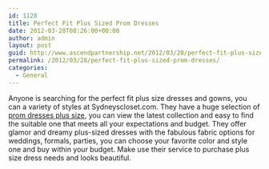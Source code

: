 ```yaml
---
id: 1128
title: Perfect Fit Plus Sized Prom Dresses
date: 2012-03-28T08:26:00+00:00
author: admin
layout: post
guid: http://www.ascendpartnership.net/2012/03/28/perfect-fit-plus-sized-prom-dresses/
permalink: /2012/03/28/perfect-fit-plus-sized-prom-dresses/
categories:
  - General
---
```

Anyone is searching for the perfect fit plus size dresses and gowns, you can a variety of styles at Sydneyscloset.com. They have a huge selection of [prom dresses plus size](http://www.sydneyscloset.com/), you can view the latest collection and easy to find the suitable one that meets all your expectations and budget. They offer glamor and dreamy plus-sized dresses with the fabulous fabric options for weddings, formals, parties, you can choose your favorite color and style one and buy within your budget. Make use their service to purchase plus size dress needs and looks beautiful.